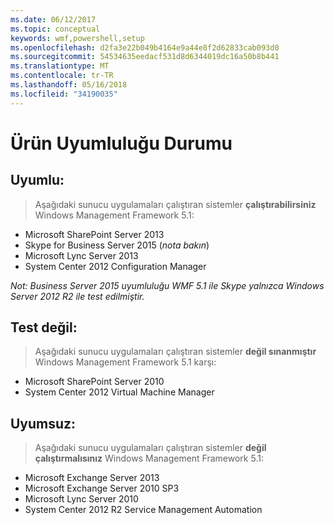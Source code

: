 ```yaml
---
ms.date: 06/12/2017
ms.topic: conceptual
keywords: wmf,powershell,setup
ms.openlocfilehash: d2fa3e22b049b4164e9a44e8f2d62833cab093d0
ms.sourcegitcommit: 54534635eedacf531d8d6344019dc16a50b8b441
ms.translationtype: MT
ms.contentlocale: tr-TR
ms.lasthandoff: 05/16/2018
ms.locfileid: "34190035"
---
```

# <a name="product-compatibility-status"></a>Ürün Uyumluluğu Durumu

## <a name="compatible"></a>Uyumlu:
> Aşağıdaki sunucu uygulamaları çalıştıran sistemler **çalıştırabilirsiniz** Windows Management Framework 5.1:

- Microsoft SharePoint Server 2013
- Skype for Business Server 2015 (_nota bakın_)
- Microsoft Lync Server 2013
- System Center 2012 Configuration Manager

_Not: Business Server 2015 uyumluluğu WMF 5.1 ile Skype yalnızca Windows Server 2012 R2 ile test edilmiştir._

## <a name="not-tested"></a>Test değil:
> Aşağıdaki sunucu uygulamaları çalıştıran sistemler **değil sınanmıştır** Windows Management Framework 5.1 karşı:

- Microsoft SharePoint Server 2010
- System Center 2012 Virtual Machine Manager

## <a name="incompatible"></a>Uyumsuz:
> Aşağıdaki sunucu uygulamaları çalıştıran sistemler **değil çalıştırmalısınız** Windows Management Framework 5.1:

- Microsoft Exchange Server 2013
- Microsoft Exchange Server 2010 SP3
- Microsoft Lync Server 2010
- System Center 2012 R2 Service Management Automation
